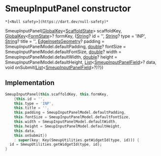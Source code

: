 


# SmeupInputPanel constructor




    *[<Null safety>](https://dart.dev/null-safety)*



SmeupInputPanel([GlobalKey](https://api.flutter.dev/flutter/widgets/GlobalKey-class.html)&lt;[ScaffoldState](https://api.flutter.dev/flutter/material/ScaffoldState-class.html)> scaffoldKey, [GlobalKey](https://api.flutter.dev/flutter/widgets/GlobalKey-class.html)&lt;[FormState](https://api.flutter.dev/flutter/widgets/FormState-class.html)>? formKey, {[String](https://api.flutter.dev/flutter/dart-core/String-class.html)? id = '', [String](https://api.flutter.dev/flutter/dart-core/String-class.html)? type = 'INP', [String](https://api.flutter.dev/flutter/dart-core/String-class.html)? title = '', [EdgeInsetsGeometry](https://api.flutter.dev/flutter/painting/EdgeInsetsGeometry-class.html)? padding = SmeupInputPanelModel.defaultPadding, [double](https://api.flutter.dev/flutter/dart-core/double-class.html)? fontSize = SmeupInputPanelModel.defaultFontSize, [double](https://api.flutter.dev/flutter/dart-core/double-class.html)? width = SmeupInputPanelModel.defaultWidth, [double](https://api.flutter.dev/flutter/dart-core/double-class.html)? height = SmeupInputPanelModel.defaultHeight, [List](https://api.flutter.dev/flutter/dart-core/List-class.html)&lt;[SmeupInputPanelField](../../smeup_models_widgets_smeup_input_panel_field/SmeupInputPanelField-class.md)>? data, void onSubmit([List](https://api.flutter.dev/flutter/dart-core/List-class.html)&lt;[SmeupInputPanelField](../../smeup_models_widgets_smeup_input_panel_field/SmeupInputPanelField-class.md)>?)?})





## Implementation

```dart
SmeupInputPanel(this.scaffoldKey, this.formKey,
    {this.id = '',
    this.type = 'INP',
    this.title = '',
    this.padding = SmeupInputPanelModel.defaultPadding,
    this.fontSize = SmeupInputPanelModel.defaultFontSize,
    this.width = SmeupInputPanelModel.defaultWidth,
    this.height = SmeupInputPanelModel.defaultHeight,
    this.data,
    this.onSubmit})
    : super(key: Key(SmeupUtilities.getWidgetId(type, id))) {
  id = SmeupUtilities.getWidgetId(type, id);
}
```







